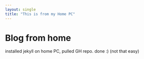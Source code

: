 ```yaml
---
layout: single
title: "This is from my Home PC"
---
```

# Blog from home
installed jekyll on home PC, pulled GH repo. done :) (not that easy)
